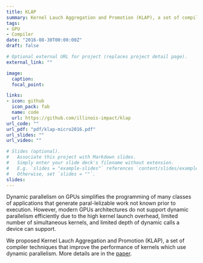 ```yaml
---
title: KLAP
summary: Kernel Lauch Aggregation and Promotion (KLAP), a set of compiler techniques that improve the performance of GPU kernels which use dynamic parallelism.
tags:
- GPU
- Compiler
date: "2016-08-30T00:00:00Z"
draft: false

# Optional external URL for project (replaces project detail page).
external_link: ""

image:
  caption: 
  focal_point:

links:
- icon: github
  icon_pack: fab
  name: code
  url: https://github.com/illinois-impact/klap
url_code: ""
url_pdf: "pdf/klap-micro2016.pdf"
url_slides: ""
url_video: ""

# Slides (optional).
#   Associate this project with Markdown slides.
#   Simply enter your slide deck's filename without extension.
#   E.g. `slides = "example-slides"` references `content/slides/example-slides.md`.
#   Otherwise, set `slides = ""`.
slides:
---
```


Dynamic parallelism on GPUs simplifies the programming of many classes of applications that generate paral-lelizable work not known prior to execution. However, modern GPUs architectures do not support dynamic parallelism efficiently due to the high kernel launch overhead, limited number of simultaneous kernels, and limited depth of dynamic calls a device can support.

We proposed Kernel Lauch Aggregation and Promotion (KLAP), a set of compiler techniques that improve the performance of kernels which use dynamic parallelism. More details are in the [paper](/publication/klap/).
